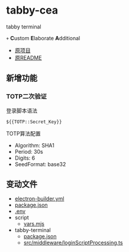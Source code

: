 # tabby-cea

tabby terminal

`+` **C**ustom **E**laborate **A**dditional

* [原项目](https://tabby.sh)
* [原README](README.origin.md)

## 新增功能

### TOTP二次验证

登录脚本语法

```
${{TOTP::Secret_Key}}
```

TOTP算法配置

* Algorithm: SHA1
* Period: 30s
* Digits: 6
* SeedFormat: base32

## 变动文件

* [electron-builder.yml](electron-builder.yml)
* [package.json](package.json)
* [.env](.env)
* script
  * [vars.mjs](scripts/vars.mjs)
* tabby-terminal
  * [package.json](tabby-terminal/package.json)
  * [src/middleware/loginScriptProcessing.ts](tabby-terminal/src/middleware/loginScriptProcessing.ts)
